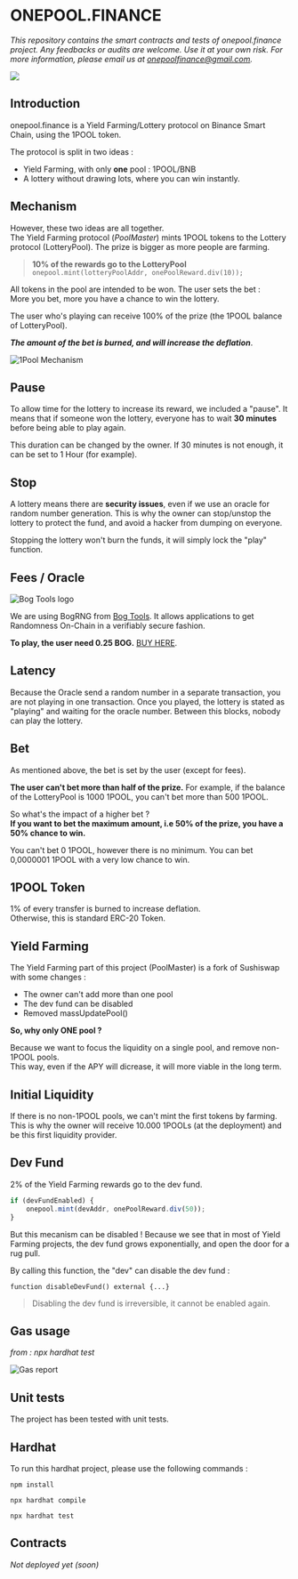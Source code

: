 # ONEPOOL.FINANCE

*This repository contains the smart contracts and tests of onepool.finance project.
Any feedbacks or audits are welcome. Use it at your own risk. For more information, please email us at onepoolfinance@gmail.com.*

![](https://i.ibb.co/2c8Tf1P/1-resized.png=100x)

## Introduction

onepool.finance is a Yield Farming/Lottery protocol on Binance Smart Chain, using the 1POOL token.

The protocol is split in two ideas : 
- Yield Farming, with only **one** pool : 1POOL/BNB
- A lottery without drawing lots, where you can win instantly.

## Mechanism

However, these two ideas are all together. 
<br> The Yield Farming protocol (*PoolMaster*) mints 1POOL tokens to the Lottery protocol
(LotteryPool). The prize is bigger as more people are farming.

> **10% of the rewards go to the LotteryPool**
> <br>`onepool.mint(lotteryPoolAddr, onePoolReward.div(10));`

All tokens in the pool are intended to be won. The user sets the  bet :
<br>  More you bet, more you have a chance to win the lottery.

The user who's playing can receive 100% of the prize (the 1POOL balance of LotteryPool).

_**The amount of the bet is burned, and will increase the deflation**_.

![1Pool Mechanism](https://i.ibb.co/kXrT1xd/1pool-mechanism.png)

## Pause

To allow time for the lottery to increase its reward, we included a "pause".
It means that if someone won the lottery, everyone has to wait **30 minutes** before being able to play again.

This duration can be changed by the owner. If 30 minutes is not enough, it can be set to 1 Hour (for example).

## Stop

A lottery means there are **security issues**, even if we use an oracle for random number generation. This is why the owner can stop/unstop the lottery to protect the fund, and avoid a hacker from dumping on everyone.

Stopping the lottery won't burn the funds, it will simply lock the "play" function.

## Fees / Oracle

![Bog Tools logo](https://bogtools.io/wp-content/uploads/2021/03/bogtools_logo_positive.svg)

We are using BogRNG from [Bog Tools](https://www.bogtools.io).
It allows applications to get Randomness On-Chain in a verifiably secure fashion.

**To play, the user need 0.25 BOG.**
[BUY HERE](https://exchange.pancakeswap.finance/#/swap?outputCurrency=0xd7b729ef857aa773f47d37088a1181bb3fbf0099&inputCurrency=BNB#).

## Latency 

Because the Oracle send a random number in a separate transaction, you are not playing in one transaction.
Once you played, the lottery is stated as "playing" and waiting for the oracle number. Between this blocks, nobody can play the lottery.

## Bet

As mentioned above, the bet is set by the user (except for fees).

**The user can't bet more than half of the prize.** For example, if the balance of the 
LotteryPool is 1000 1POOL, you can't bet more than 500 1POOL.

So what's the impact of a higher bet ?
<br>**If you want to bet the maximum amount, i.e 50% of the prize, you have a 50% chance to win.**

You can't bet 0 1POOL, however there is no minimum. You can bet 0,0000001 1POOL with a very low chance to win.

## 1POOL Token

1% of every transfer is burned to increase deflation.
<br>Otherwise, this is standard ERC-20 Token.

## Yield Farming

The Yield Farming part of this project (PoolMaster) is a fork of Sushiswap with some changes :
- The owner can't add more than one pool
- The dev fund can be disabled
- Removed massUpdatePool()

**So, why only ONE pool ?**

Because we want to focus the liquidity on a single pool, and remove non-1POOL pools.
<br>This way, even if the APY will dicrease, it will more viable in the long term.

## Initial Liquidity

If there is no non-1POOL pools, we can't mint the first tokens by farming.
<br>This is why the owner will receive 10.000 1POOLs (at the deployment) and be this first liquidity provider.


## Dev Fund

2% of the Yield Farming rewards go to the dev fund.

``` javascript
if (devFundEnabled) {
    onepool.mint(devAddr, onePoolReward.div(50));
}
```

But this mecanism can be disabled ! Because we see that in most of Yield Farming projects,
the dev fund grows exponentially, and open the door for a rug pull.

By calling this function, the "dev" can disable the dev fund :

`function disableDevFund() external {...}`

> Disabling the dev fund is irreversible, it cannot be enabled again.

## Gas usage

_from : npx hardhat test_

![Gas report](https://i.ibb.co/zxbw9zm/gas-report.png)

## Unit tests

The project has been tested with unit tests. 

## Hardhat

To run this hardhat project, please use the following commands :

`npm install`

`npx hardhat compile`

`npx hardhat test`

## Contracts

_Not deployed yet (soon)_

